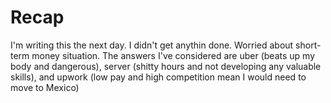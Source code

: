 # Recap
I'm writing this the next day. I didn't get anythin done. Worried about short-term money situation. The answers I've considered are uber (beats up my body and dangerous), server (shitty hours and not developing any valuable skills), and upwork (low pay and high competition mean I would need to move to Mexico)
